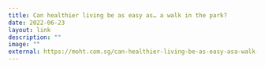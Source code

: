 ```yaml
---
title: Can healthier living be as easy as… a walk in the park?
date: 2022-06-23
layout: link
description: ""
image: ""
external: https://moht.com.sg/can-healthier-living-be-as-easy-asa-walk-in-the-park/
---
```

